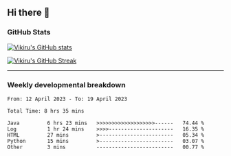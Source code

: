 ## Hi there 👋

### GitHub Stats

[![Vikiru's GitHub stats](https://github-readme-stats.vercel.app/api?username=vikiru&theme=nightowl&include_all_commits=true&count_private=true&hide=stars,contribs&show_icons=true)](https://github.com/anuraghazra/github-readme-stats)

[![Vikiru's GitHub Streak](https://streak-stats.demolab.com/?user=vikiru&theme=nightowl&hide_border=true&date_format=M%20j%5B%2C%20Y%5D)](https://github.com/DenverCoder1/github-readme-streak-stats)

---

### Weekly developmental breakdown

<!--START_SECTION:waka-->

```text
From: 12 April 2023 - To: 19 April 2023

Total Time: 8 hrs 35 mins

Java         6 hrs 23 mins   >>>>>>>>>>>>>>>>>>>------   74.44 %
Log          1 hr 24 mins    >>>>---------------------   16.35 %
HTML         27 mins         >------------------------   05.34 %
Python       15 mins         >------------------------   03.07 %
Other        3 mins          -------------------------   00.77 %
```

<!--END_SECTION:waka-->
